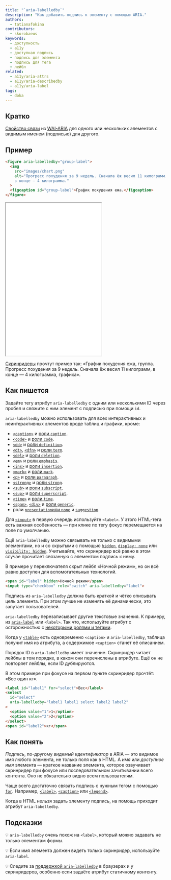 ```yaml
---
title: "`aria-labelledby`"
description: "Как добавить подпись к элементу с помощью ARIA."
authors:
  - tatianafokina
contributors:
  - skorobaeus
keywords:
  - доступность
  - a11y
  - доступная подпись
  - подпись для элемента
  - подпись для тега
  - лейбл
related:
  - a11y/aria-attrs
  - a11y/aria-describedby
  - a11y/aria-label
tags:
  - doka
---
```


## Кратко

[Свойство связи](/a11y/aria-attrs/#atributy-svyazi) из [WAI-ARIA](/a11y/aria-intro/#specifikaciya) для одного или нескольких элементов с видимым именем (подписью) для другого.

## Пример

```html
<figure aria-labelledby="group-label">
  <img
    src="images/chart.png"
    alt="Прогресс похудения за 9 недель. Сначала ёж весил 11 килограмм,
    в конце — 4 килограмма."
  >
  <figcaption id="group-label">График похудения ежа.</figcaption>
</figure>
```

<iframe title="<figure> с подписью из aria-labelledby" src="demos/figure-with-aria-labelledby/" height="480"></iframe>

[Скринридеры](/a11y/screenreaders/) прочтут пример так: «График похудения ежа, группа. Прогресс похудения за 9 недель. Сначала ёж весил 11 килограмм, в конце — 4 килограмма, графика».

## Как пишется

Задайте тегу атрибут `aria-labelledby` с одним или несколькими ID через пробел и свяжите с ним элемент с подписью при помощи `id`.

`aria-labelledby` можно использовать для всех интерактивных и неинтерактивных элементов вроде таблиц и графики, кроме:

- [`<caption>`](/html/caption/) и [роли `caption`](/a11y/role-caption/).
- [`<code>`](/html/code/) и [роли `code`](/a11y/role-code/).
- [`<dd>`](/html/dl-dd-dt/) и [роли `definition`](/a11y/role-definition/).
- [`<dt>`](/html/dl-dd-dt/), [`<dfn>`](/html/dfn/) и [роли `term`](/a11y/role-term/).
- [`<del>`](/html/del/) и [роли `deletion`](/a11y/role-deletion/).
- [`<em>`](/html/em/) и [роли `emphasis`](/a11y/role-emphasis/).
- [`<ins>`](/html/ins/) и [роли `insertion`](/a11y/role-insertion/).
- [`<mark>`](/html/mark/) и [роли `mark`](/a11y/role-mark/).
- [`<p>`](/html/p/) и [роли `paragraph`](/a11y/role-paragraph/).
- [`<strong>`](/html/strong/) и [роли `strong`](/a11y/role-strong/).
- [`<sub>`](/html/sub/) и [роли `subscript`](/a11y/role-subscript/).
- [`<sup>`](/html/sup/) и [роли `superscript`](/a11y/role-superscript/).
- [`<time>`](/html/time/) и [роли `time`](/a11y/role-time/).
- [`<span>`](/html/span/), [`<div>`](/html/div/) и [роли `generic`](/a11y/role-generic/).
- роли [`presentation`или `none`](/a11y/role-presentation-none/) и [`suggestion`](/a11y/role-suggestion/).

Для [`<input>`](/html/input/) в первую очередь используйте `<label>`. У этого HTML-тега есть важная особенность — при клике по тегу фокус перемещается на поле по умолчанию.

Ещё `aria-labelledby` можно связывать не только с видимыми элементами, но и со скрытыми с помощью [`hidden`](/html/hidden/), [`display: none`](/css/display/#kak-pishetsya) или [`visibility: hidden`](/css/visibility/#kak-pishetsya). Учитывайте, что скринридер всё равно в этом случае прочитает связанную с элементом подпись к нему.

В примере у переключателя скрыт лейбл «Ночной режим», но он всё равно доступен для вспомогательных технологий.

```html
<span id="label" hidden>Ночной режим</span>
<input type="checkbox" role="switch" aria-labelledby="label">
```

Подпись из `aria-labelledby` должна быть краткой и чётко описывать цель элемента. При этом лучше не изменять её динамически, это запутает пользователей.

`aria-labelledby` перезаписывает другие текстовые значения. К примеру, из [`aria-label`](/a11y/aria-label/) или `<label>`. Так что, используйте атрибут с осторожностью с [некоторыми ролями и тегами](https://www.w3.org/WAI/ARIA/apg/practices/names-and-descriptions/#naming_with_child_content).

Когда у [`<table>`](/html/tables/) есть одновременно `<caption>` и `aria-labelledby`, таблица получит имя из атрибута, а содержимое `<caption>` станет её описанием.

Порядок ID в `aria-labelledby` имеет значение. Скринридер читает лейблы в том порядке, в каком они перечислены в атрибуте. Ещё он не повторяет лейблы, если ID дублируются.

В этом примере при фокусе на первом пункте скринридер прочтёт: «Вес один кг».

```html
<label id="label1" for="select">Вес</label>
<select
  id="select"
  aria-labelledby="label1 label1 select label2 label2"
>
  <option value="1">1</option>
  <option value="2">2</option>
</select>
<span id="label2">кг</span>
```

## Как понять

_Подпись_, по-другому _видимый идентификатор_ в ARIA — это видимое имя любого элемента, не только поля как в HTML. А _имя_ или _доступное имя_ элемента — краткое название элемента, которое озвучивает скринридер при фокусе или последовательном зачитывании всего контента. Оно не обязательно видно всем пользователям.

Чаще всего достаточно связать подпись с нужным тегом с помощью [`for`](/html/for/). Например, [`<label>`](/html/label/), [`<caption>`](/html/caption/) или [`<legend>`](/html/legend/).

Когда в HTML нельзя задать элементу подпись, на помощь приходит атрибут `aria-labelledby`.

## Подсказки

💡 `aria-labelledby` очень похож на `<label>`, который можно задавать не только элементам формы.

💡 Если имя элемента должен видеть только скринридер, используйте `aria-label`.

💡 Следите за [поддержкой `aria-labelledby`](https://www.davidmacd.com/blog/does-aria-label-override-static-text.html) в браузерах и у скринридеров, особенно если задаёте атрибут статичному контенту.
